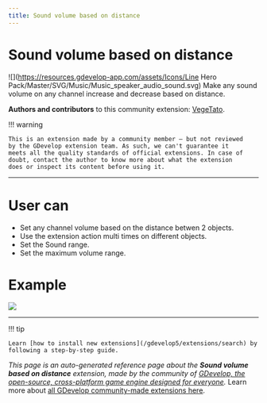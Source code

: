 ```yaml
---
title: Sound volume based on distance
---
```

# Sound volume based on distance

![](https://resources.gdevelop-app.com/assets/Icons/Line Hero Pack/Master/SVG/Music/Music_speaker_audio_sound.svg)
Make any sound volume on any channel increase and decrease based on distance.

**Authors and contributors** to this community extension: [VegeTato](https://gd.games/VegeTato).

!!! warning
    
        
    This is an extension made by a community member — but not reviewed
    by the GDevelop extension team. As such, we can't guarantee it
    meets all the quality standards of official extensions. In case of
    doubt, contact the author to know more about what the extension
    does or inspect its content before using it.
    

---

# User can

- Set any channel volume based on the distance betwen 2 objects.
- Use the extension action multi times on different objects.
- Set the Sound range.
- Set the maximum volume range.

# Example
![](https://i.imgur.com/uBgnRU7.png)

---

!!! tip

    Learn [how to install new extensions](/gdevelop5/extensions/search) by following a step-by-step guide.

*This page is an auto-generated reference page about the **Sound volume based on distance** extension, made by the community of [GDevelop, the open-source, cross-platform game engine designed for everyone](https://gdevelop.io/).* Learn more about [all GDevelop community-made extensions here](/gdevelop5/extensions).